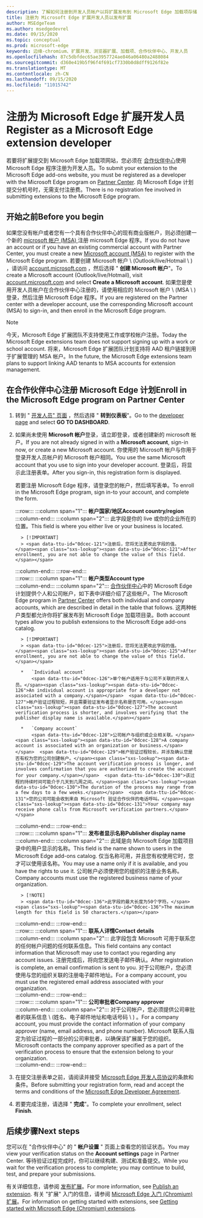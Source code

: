 ```yaml
---
description: 了解如何注册到开发人员帐户以将扩展发布到 Microsoft Edge 加载项存储。
title: 注册为 Microsoft Edge 扩展开发人员以发布扩展
author: MSEdgeTeam
ms.author: msedgedevrel
ms.date: 09/15/2020
ms.topic: conceptual
ms.prod: microsoft-edge
keywords: 边缘-chromium、扩展开发、浏览器扩展、加载项、合作伙伴中心、开发人员
ms.openlocfilehash: 87c5dbfdec65ae3957724ae846a06480a2488084
ms.sourcegitcommit: d360e419b5f96f4f691cf7330b0d8dff9126f82e
ms.translationtype: MT
ms.contentlocale: zh-CN
ms.lasthandoff: 09/15/2020
ms.locfileid: "11015742"
---
```

# <span data-ttu-id="0dcec-104">注册为 Microsoft Edge 扩展开发人员</span><span class="sxs-lookup"><span data-stu-id="0dcec-104">Register as a Microsoft Edge extension developer</span></span>  

<span data-ttu-id="0dcec-105">若要将扩展提交到 Microsoft Edge 加载项网站，您必须在 [合作伙伴中心][MicrosoftPartnerCenter]使用 Microsoft Edge 程序注册为开发人员。</span><span class="sxs-lookup"><span data-stu-id="0dcec-105">To submit your extension to the Microsoft Edge add-ons website, you must be registered as a developer with the Microsoft Edge program on [Partner Center][MicrosoftPartnerCenter].</span></span>  <span data-ttu-id="0dcec-106">向 Microsoft Edge 计划提交分机号时，无需支付注册费。</span><span class="sxs-lookup"><span data-stu-id="0dcec-106">There is no registration fee involved in submitting extensions to the Microsoft Edge program.</span></span>  

## <span data-ttu-id="0dcec-107">开始之前</span><span class="sxs-lookup"><span data-stu-id="0dcec-107">Before you begin</span></span>  

<span data-ttu-id="0dcec-108">如果您没有帐户或者您有一个具有合作伙伴中心的现有商业版帐户，则必须创建一个新的 [microsoft 帐户 (MSA) ][WindowsCommunityEverythingAboutMicrosoftAccounts] 注册 microsoft Edge 程序。</span><span class="sxs-lookup"><span data-stu-id="0dcec-108">If you do not have an account or if you have an existing commercial account with Partner Center, you must create a new [Microsoft account (MSA)][WindowsCommunityEverythingAboutMicrosoftAccounts] to register with the Microsoft Edge program.</span></span>  <span data-ttu-id="0dcec-109">若要创建 Microsoft 帐户 \ (Outlook/live/Hotmail \ ) ，请访问 [account.microsoft.com][MicrosoftAccount] ，然后选择 " **创建 Microsoft 帐户**"。</span><span class="sxs-lookup"><span data-stu-id="0dcec-109">To create a Microsoft account \(Outlook/live/Hotmail\), visit [account.microsoft.com][MicrosoftAccount] and select **Create a Microsoft account**.</span></span>  <span data-ttu-id="0dcec-110">如果您是使用开发人员帐户在合作伙伴中心注册的，请使用相应的 Microsoft 帐户 \ (MSA \ ) 登录，然后注册 Microsoft Edge 程序。</span><span class="sxs-lookup"><span data-stu-id="0dcec-110">If you are registered on the Partner center with a developer account, use the corresponding Microsoft account \(MSA\) to sign-in, and then enroll in the Microsoft Edge program.</span></span>  

> [!NOTE]
> <span data-ttu-id="0dcec-111">今天，Microsoft Edge 扩展团队不支持使用工作或学校帐户注册。</span><span class="sxs-lookup"><span data-stu-id="0dcec-111">Today the Microsoft Edge extensions team does not support signing up with a work or school account.</span></span>  <span data-ttu-id="0dcec-112">将来，Microsoft Edge 扩展团队计划支持将 AAD 租户链接到用于扩展管理的 MSA 帐户。</span><span class="sxs-lookup"><span data-stu-id="0dcec-112">In the future, the Microsoft Edge extensions team plans to support linking AAD tenants to MSA accounts for extension management.</span></span>  

## <span data-ttu-id="0dcec-113">在合作伙伴中心注册 Microsoft Edge 计划</span><span class="sxs-lookup"><span data-stu-id="0dcec-113">Enroll in the Microsoft Edge program on Partner Center</span></span>  

1.  <span data-ttu-id="0dcec-114">转到 " [开发人员" 页面][MicrosoftPartnerCenter] ，然后选择 " **转到仪表板**"。</span><span class="sxs-lookup"><span data-stu-id="0dcec-114">Go to the [developer page][MicrosoftPartnerCenter] and select **GO TO DASHBOARD**.</span></span>  
1.  <span data-ttu-id="0dcec-115">如果尚未使用 **Microsoft 帐户**登录，请立即登录，或者创建新的 microsoft 帐户。</span><span class="sxs-lookup"><span data-stu-id="0dcec-115">If you are not already signed in with a **Microsoft account**, sign-in now, or create a new Microsoft account.</span></span>  <span data-ttu-id="0dcec-116">你使用的 Microsoft 帐户与你用于登录开发人员帐户的 Microsoft 帐户相同。</span><span class="sxs-lookup"><span data-stu-id="0dcec-116">You use the same Microsoft account that you use to sign into your developer account.</span></span>  <span data-ttu-id="0dcec-117">登录后，将显示此注册表单。</span><span class="sxs-lookup"><span data-stu-id="0dcec-117">After you sign-in, this registration form is displayed.</span></span>  
    
    <span data-ttu-id="0dcec-118">若要注册 Microsoft Edge 程序，请登录您的帐户，然后填写表单。</span><span class="sxs-lookup"><span data-stu-id="0dcec-118">To enroll in the Microsoft Edge program, sign in-to your account, and complete the form.</span></span>  
    <!-- -->
    :::row:::
       :::column span="1":::
          **<span data-ttu-id="0dcec-119">帐户国家/地区</span><span class="sxs-lookup"><span data-stu-id="0dcec-119">Account country/region</span></span>**  
       :::column-end:::
       :::column span="2":::
          <span data-ttu-id="0dcec-120">此字段是你的 live 或你的企业所在的位置。</span><span class="sxs-lookup"><span data-stu-id="0dcec-120">This field is where you either live or your business is located.</span></span>  
          
          > [!IMPORTANT]
          > <span data-ttu-id="0dcec-121">注册后，您将无法更改此字段的值。</span><span class="sxs-lookup"><span data-stu-id="0dcec-121">After enrollment, you are not able to change the value of this field.</span></span>  
       :::column-end:::
    :::row-end:::  
    :::row:::
       :::column span="1":::
          **<span data-ttu-id="0dcec-122">帐户类型</span><span class="sxs-lookup"><span data-stu-id="0dcec-122">Account type</span></span>**  
       :::column-end:::
       :::column span="2":::
          <span data-ttu-id="0dcec-123">[合作伙伴中心][MicrosoftPartnerCenter]中的 Microsoft Edge 计划提供个人和公司帐户，如下表中详细介绍了这些帐户。</span><span class="sxs-lookup"><span data-stu-id="0dcec-123">The Microsoft Edge program in [Partner Center][MicrosoftPartnerCenter] offers both individual and company accounts, which are described in detail in the table that follows.</span></span>  <span data-ttu-id="0dcec-124">这两种帐户类型都允许你将扩展发布到 Microsoft Edge 加载项目录。</span><span class="sxs-lookup"><span data-stu-id="0dcec-124">Both account types allow you to publish extensions to the Microsoft Edge add-ons catalog.</span></span>  
          
          > [!IMPORTANT]
          > <span data-ttu-id="0dcec-125">注册后，您将无法更改此字段的值。</span><span class="sxs-lookup"><span data-stu-id="0dcec-125">After enrollment, you are not able to change the value of this field.</span></span>  
          
          *   `Individual account`  
              <span data-ttu-id="0dcec-126">单个帐户适用于与公司不关联的开发人员。</span><span class="sxs-lookup"><span data-stu-id="0dcec-126">An individual account is appropriate for a developer not associated with a company.</span></span>  <span data-ttu-id="0dcec-127">帐户验证过程较短，并且需要验证发布者显示名称是否可用。</span><span class="sxs-lookup"><span data-stu-id="0dcec-127">The account verification process is shorter, and involves verifying that the publisher display name is available.</span></span>  

          *   `Company account`  
              <span data-ttu-id="0dcec-128">公司帐户与组织或企业相关联。</span><span class="sxs-lookup"><span data-stu-id="0dcec-128">A company account is associated with an organization or business.</span></span>  <span data-ttu-id="0dcec-129">帐户验证过程较长，并涉及确认您是否有权为您的公司创建帐户。</span><span class="sxs-lookup"><span data-stu-id="0dcec-129">The account verification process is longer, and involves confirmation that you are authorized to create the account for your company.</span></span>  <span data-ttu-id="0dcec-130">该过程的持续时间可能介于几天到几周之间。</span><span class="sxs-lookup"><span data-stu-id="0dcec-130">The duration of the process may range from a few days to a few weeks.</span></span>  <span data-ttu-id="0dcec-131">您的公司可能会收到来自 Microsoft 验证合作伙伴的电话呼叫。</span><span class="sxs-lookup"><span data-stu-id="0dcec-131">Your company may receive phone calls from Microsoft verification partners.</span></span>  
       :::column-end:::
    :::row-end:::  
    :::row:::
       :::column span="1":::
          **<span data-ttu-id="0dcec-132">发布者显示名称</span><span class="sxs-lookup"><span data-stu-id="0dcec-132">Publisher display name</span></span>**  
       :::column-end:::
       :::column span="2":::
          <span data-ttu-id="0dcec-133">此域是向 Microsoft Edge 加载项目录中的用户显示的名称。</span><span class="sxs-lookup"><span data-stu-id="0dcec-133">This field is the name shown to users in the Microsoft Edge add-ons catalog.</span></span>  <span data-ttu-id="0dcec-134">仅当名称可用，并且您有权使用它时，您才可以使用该名称。</span><span class="sxs-lookup"><span data-stu-id="0dcec-134">You may use a name only if it is available, and you have the rights to use it.</span></span>  <span data-ttu-id="0dcec-135">公司帐户必须使用您的组织的注册业务名称。</span><span class="sxs-lookup"><span data-stu-id="0dcec-135">Company accounts must use the registered business name of your organization.</span></span>  
          
          > [!NOTE]
          > <span data-ttu-id="0dcec-136">此字段的最大长度为50个字符。</span><span class="sxs-lookup"><span data-stu-id="0dcec-136">The maximum length for this field is 50 characters.</span></span>  
       :::column-end:::
    :::row-end:::  
    :::row:::
       :::column span="1":::
          **<span data-ttu-id="0dcec-137">联系人详情</span><span class="sxs-lookup"><span data-stu-id="0dcec-137">Contact details</span></span>**  
       :::column-end:::
       :::column span="2":::
          <span data-ttu-id="0dcec-138">此字段包含 Microsoft 可用于联系您的任何帐户问题的任何联系信息。</span><span class="sxs-lookup"><span data-stu-id="0dcec-138">This field contains any contact information that Microsoft may use to contact you regarding any account issues.</span></span>  <span data-ttu-id="0dcec-139">注册完成后，将向您发送电子邮件确认。</span><span class="sxs-lookup"><span data-stu-id="0dcec-139">After registration is complete, an email confirmation is sent to you.</span></span>  <span data-ttu-id="0dcec-140">对于公司帐户，您必须使用与您的组织关联的注册电子邮件地址。</span><span class="sxs-lookup"><span data-stu-id="0dcec-140">For a company account, you must use the registered email address associated with your organization.</span></span>  
       :::column-end:::
    :::row-end:::  
    :::row:::
       :::column span="1":::
          **<span data-ttu-id="0dcec-141">公司审批者</span><span class="sxs-lookup"><span data-stu-id="0dcec-141">Company approver</span></span>**  
       :::column-end:::
       :::column span="2":::
          <span data-ttu-id="0dcec-142">对于公司帐户，您必须提供公司审批者的联系信息 \ (姓名、电子邮件地址和电话号码 \ ) 。</span><span class="sxs-lookup"><span data-stu-id="0dcec-142">For a company account, you must provide the contact information of your company approver \(name, email address, and phone number\).</span></span>  <span data-ttu-id="0dcec-143">Microsoft 联系人指定为验证过程的一部分的公司审批者，以确保该扩展属于您的组织。</span><span class="sxs-lookup"><span data-stu-id="0dcec-143">Microsoft contacts the company approver specified as a part of the verification process to ensure that the extension belong to your organization.</span></span>  
       :::column-end:::
    :::row-end:::  
    <!-- -->
    <!--
    1.  The **Account country/region** field  
        
        This field is where you either live or your business is located.  
        
        > [!IMPORTANT]
        > After enrollment, you are not able to change the value of this field.  
        
    1.  The **Account type** field  
        
        The Microsoft Edge program in [Partner Center][MicrosoftPartnerCenter] offers both individual and company accounts, which are described in detail in the table that follows.  Both account types allow you to publish extensions to the Microsoft Edge add-ons catalog.  
        
        > [!IMPORTANT]
        > After enrollment, you are not able to change the value of this field.  
        
        | Individual account | Company account |  
        |:--- |:--- |  
        | Individual accounts are appropriate for developers not associated with a company.  | Company accounts are associated with organizations and businesses.  |  
        | The account verification process is shorter, and involves verifying that the publisher display name is available.  | The account verification process is longer, and involves confirmation that you are authorized to create the account for your company.  The duration of the process may range from a few days to a few weeks.  Your company may receive phone calls from Microsoft verification partners.  |  
        
    1.  The **Publisher display name** field  
        
        This field is the name shown to users in the Microsoft Edge add-ons catalog.  You may use a name only if it is available, and you have the rights to use it.  Company accounts must use the registered business name of your organization.  
        
        > [!NOTE]
        > The maximum length for this field is 50 characters.  
        
    1.  The **Contact details** field  
        
        Any contact information that Microsoft may use to contact you regarding any account issues.  After registration is complete, an email confirmation is sent to you.  Company accounts must use the registered email address associated with your organization.  
        
    1.  The **Company approver** field  
        
        For company accounts, provide the contact information \(name, email address, and phone number\) of your company approver.  Microsoft contacts the company approver specified as a part of the verification process to ensure that the extensions belong to your organization.  
        -->
1. <span data-ttu-id="0dcec-144">在提交注册表单之前，请阅读并接受 [Microsoft Edge 开发人员协议][MicrosoftAppDeveloperAgreement]的条款和条件。</span><span class="sxs-lookup"><span data-stu-id="0dcec-144">Before submitting your registration form, read and accept the terms and conditions of the [Microsoft Edge Developer Agreement][MicrosoftAppDeveloperAgreement].</span></span>  
1. <span data-ttu-id="0dcec-145">若要完成注册，请选择 " **完成**"。</span><span class="sxs-lookup"><span data-stu-id="0dcec-145">To complete your enrollment, select **Finish**.</span></span>  

## <span data-ttu-id="0dcec-146">后续步骤</span><span class="sxs-lookup"><span data-stu-id="0dcec-146">Next steps</span></span>  

<span data-ttu-id="0dcec-147">您可以在 "合作伙伴中心" 的 " **帐户设置** " 页面上查看您的验证状态。</span><span class="sxs-lookup"><span data-stu-id="0dcec-147">You may view your verification status on the **Account settings** page in Partner Center.</span></span>  <span data-ttu-id="0dcec-148">等待验证过程完成时，你可以继续构建、测试和准备提交。</span><span class="sxs-lookup"><span data-stu-id="0dcec-148">While you wait for the verification process to complete; you may continue to build, test, and prepare your submissions.</span></span>  

<span data-ttu-id="0dcec-149">有关详细信息，请参阅 [发布扩展][ExtensionsChromiumPublishExtension]。</span><span class="sxs-lookup"><span data-stu-id="0dcec-149">For more information, see [Publish an extension][ExtensionsChromiumPublishExtension].</span></span>  <span data-ttu-id="0dcec-150">有关 "扩展" 入门的信息，请参阅 [Microsoft Edge 入门 (Chromium) 扩展][ExtensionsChromiumGettingStartedIndex]。</span><span class="sxs-lookup"><span data-stu-id="0dcec-150">For information on getting started with extensions, see [Getting started with Microsoft Edge (Chromium) extensions][ExtensionsChromiumGettingStartedIndex].</span></span>  

<!-- links -->  

[ExtensionsChromiumGettingStartedIndex]: ../getting-started/index.md "Microsoft Edge 入门 (Chromium) 扩展 |Microsoft 文档"  
[ExtensionsChromiumPublishExtension]:  ./publish-extension.md "发布扩展 |Microsoft 文档"  

[MicrosoftAppDeveloperAgreement]:  /legal/windows/agreements/app-developer-agreement "应用开发人员协议 |Microsoft 文档"  

[MicrosoftAccount]:  https://account.microsoft.com/account "Microsoft 帐户"  

[MicrosoftPartnerCenter]:  https://partner.microsoft.com/dashboard/microsoftedge/public/login?ref=dd "合作伙伴中心"  

[WindowsCommunityEverythingAboutMicrosoftAccounts]:  https://community.windows.com/stories/everything-you-need-to-know-about-microsoft-accounts "Microsoft (或 MSA) "  